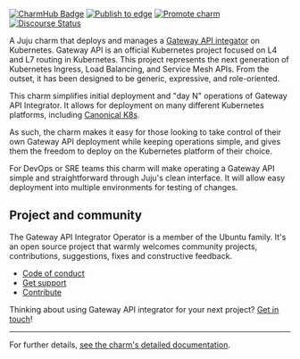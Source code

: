 [![CharmHub Badge](https://charmhub.io/gateway-api-integrator/badge.svg)](https://charmhub.io/gateway-api-integrator)
[![Publish to edge](https://github.com/canonical/gateway-api-integrator-operator/actions/workflows/publish_charm.yaml/badge.svg)](https://github.com/canonical/gateway-api-integrator-operator/actions/workflows/publish_charm.yaml)
[![Promote charm](https://github.com/canonical/gateway-api-integrator-operator/actions/workflows/promote_charm.yaml/badge.svg)](https://github.com/canonical/gateway-api-integrator-operator/actions/workflows/promote_charm.yaml)
[![Discourse Status](https://img.shields.io/discourse/status?server=https%3A%2F%2Fdiscourse.charmhub.io&style=flat&label=CharmHub%20Discourse)](https://discourse.charmhub.io)

A Juju charm that deploys and manages a [Gateway API integator](https://gateway-api.sigs.k8s.io/) on Kubernetes.
Gateway API is an official Kubernetes project focused on L4 and L7 routing in Kubernetes. This
project represents the next generation of Kubernetes Ingress, Load Balancing,
and Service Mesh APIs. From the outset, it has been designed to be generic,
expressive, and role-oriented.

This charm simplifies initial deployment and "day N" operations of Gateway API
Integrator. It allows for deployment on many different Kubernetes platforms,
including [Canonical K8s](https://ubuntu.com/kubernetes).

As such, the charm makes it easy for those looking to take control of their
own Gateway API deployment while keeping operations simple, and gives them the
freedom to deploy on the Kubernetes platform of their choice.

For DevOps or SRE teams this charm will make operating a Gateway API simple and
straightforward through Juju's clean interface. It will allow easy deployment
into multiple environments for testing of changes.

## Project and community

The Gateway API Integrator Operator is a member of the Ubuntu family. It's an
open source project that warmly welcomes community projects, contributions,
suggestions, fixes and constructive feedback.
* [Code of conduct](https://ubuntu.com/community/code-of-conduct)
* [Get support](https://discourse.charmhub.io/)
* [Contribute](https://charmhub.io/gateway-api-integrator#contributing-to-this-documentation)

Thinking about using Gateway API integrator for your next project? [Get in touch](https://matrix.to/#/#charmhub-charmdev:ubuntu.com)!

---
For further details, [see the charm's detailed documentation](https://charmhub.io/gateway-api-integrator/docs).
